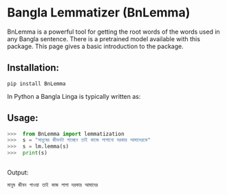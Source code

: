 Bangla Lemmatizer (BnLemma)
==================================
BnLemma is a powerful tool for getting the root words of the words used in any Bangla sentence.
There is a pretrained model available with this package.
This page gives a basic introduction to the package.

## Installation:

```
pip install BnLemma
```

In Python a Bangla Linga is typically written as:

## Usage:
```python
>>>  from BnLemma import lemmatization
>>>  s = "মানুষের জীবনটা পাচ্ছেন তাই কাজে লাগানো দরকার আমাদেরকে"  
>>>  s = lm.lemma(s)
>>>  print(s)
       
```
Output:
```
মানুষ জীবন পাওয়া তাই কাজ লাগা দরকার আমাদের
```
